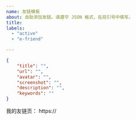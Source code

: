 ```yaml
---
name: 友链模板
about: 自助添加友链。请遵守 JSON 格式，在双引号中填写。
title:
labels: 
  - "active"
  - "e-friend"

---
```

<!-- 请在双引号中填写，不要修改模板格式 -->
```json
{
    "title": "",
    "url": "",
    "avatar": "",
    "screenshot": "",
    "description": "",
    "keywords": ""
}
```

我的友链页： https://

<!--
如果您使用 issue 作为友链的数据源，请附上 issue 仓库链接，否则请直接添加 blog.beacox.space 到您的友链中。
-->
